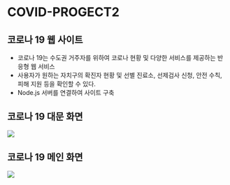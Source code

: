 # COVID-PROGECT2

## 코로나 19 웹 사이트 
* 코로나 19는 수도권 거주자를 위하여 코로나 현황 및 다양한 서비스를 제공하는 반응형 웹 서비스
* 사용자가 원하는 자치구의 확진자 현황 및 선별 진료소, 선제검사 신청, 안전 수칙, 피해 지원 등을 확인할 수 있다.
* Node.js 서버를 연결하여 사이트 구축


## 코로나 19 대문 화면
<img src = "https://user-images.githubusercontent.com/67010327/103850696-55aefc80-50eb-11eb-9a46-cf14a5515872.png">


## 코로나 19 메인 화면
<img src = "https://user-images.githubusercontent.com/67010327/103850696-55aefc80-50eb-11eb-9a46-cf14a5515872.png">
